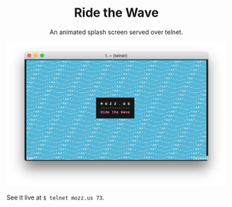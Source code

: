 <h1 align="center">Ride the Wave</h1>

<p align="center">An animated splash screen served over telnet.</p>

<p align="center">
<img alt="demo" src="demo.png"/>
</p>

See it live at ``$ telnet mozz.us 73``.
